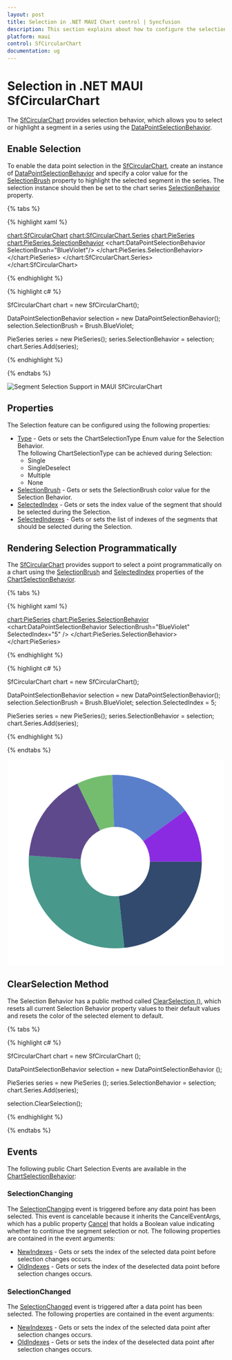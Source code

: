 ```yaml
---
layout: post
title: Selection in .NET MAUI Chart control | Syncfusion
description: This section explains about how to configure the selection support and its features applying in .NET MAUI Chart (SfCircularChart).
platform: maui
control: SfCircularChart
documentation: ug
---
```


# Selection in .NET MAUI SfCircularChart

The [SfCircularChart]() provides selection behavior, which allows you to select or highlight a segment in a series using the [DataPointSelectionBehavior]().

## Enable Selection

To enable the data point selection in the [SfCircularChart](), create an instance of [DataPointSelectionBehavior]() and specify a color value for the [SelectionBrush]() property to highlight the selected segment in the series. The selection instance should then be set to the chart series [SelectionBehavior]() property.

{% tabs %}

{% highlight xaml %}

<chart:SfCircularChart>
    <chart:SfCircularChart.Series>
        <chart:PieSeries>
            <chart:PieSeries.SelectionBehavior>
                <chart:DataPointSelectionBehavior SelectionBrush="BlueViolet"/>
            </chart:PieSeries.SelectionBehavior>
        </chart:PieSeries>
    </chart:SfCircularChart.Series>
</chart:SfCircularChart>

{% endhighlight %}

{% highlight c# %}

SfCircularChart chart = new SfCircularChart();

DataPointSelectionBehavior selection = new DataPointSelectionBehavior();
selection.SelectionBrush = Brush.BlueViolet;

PieSeries series = new PieSeries();
series.SelectionBehavior = selection;
chart.Series.Add(series);

{% endhighlight %}

{% endtabs %}

![Segment Selection Support in MAUI SfCircularChart](Selection_images/maui_chart_segment_selection.png)

## Properties

The Selection feature can be configured using the following properties:

* [Type]() - Gets or sets the ChartSelectionType Enum value for the Selection Behavior.     
The following ChartSelectionType can be achieved during Selection:
    * Single
    * SingleDeselect
    * Multiple
    * None
* [SelectionBrush]() - Gets or sets  the SelectionBrush color value for the Selection Behavior.
* [SelectedIndex]() - Gets or sets the index value of the segment that should be selected during the Selection.
* [SelectedIndexes]() - Gets or sets the list of indexes of the segments that should be selected during the Selection.

## Rendering Selection Programmatically

The [SfCircularChart]() provides support to select a point programmatically on a chart using the [SelectionBrush]() and [SelectedIndex]() properties of the [ChartSelectionBehavior]().

{% tabs %}

{% highlight xaml %}

<chart:PieSeries>
    <chart:PieSeries.SelectionBehavior>
        <chart:DataPointSelectionBehavior SelectionBrush="BlueViolet" SelectedIndex="5" />
    </chart:PieSeries.SelectionBehavior>
</chart:PieSeries>

{% endhighlight %}

{% highlight c# %}

SfCircularChart chart = new SfCircularChart();

DataPointSelectionBehavior selection = new DataPointSelectionBehavior();
selection.SelectionBrush = Brush.BlueViolet;
selection.SelectedIndex = 5;

PieSeries series = new PieSeries();
series.SelectionBehavior = selection;
chart.Series.Add(series);

{% endhighlight %}

{% endtabs %}

![Rendering Selection Programmatically in MAUI SfCircularChart](Selection_images/rendering_selection_programmatically.PNG)

## ClearSelection Method

The Selection Behavior has a public method called [ClearSelection ()](), which resets all current Selection Behavior property values to their default values and resets the color of the selected element to default.

{% tabs %}

{% highlight c# %}

SfCircularChart chart = new SfCircularChart ();

DataPointSelectionBehavior selection = new DataPointSelectionBehavior ();

PieSeries series = new PieSeries ();
series.SelectionBehavior = selection;
chart.Series.Add(series);

selection.ClearSelection();

{% endhighlight %}

{% endtabs %}

## Events

The following public Chart Selection Events are available in the [ChartSelectionBehavior]():

### SelectionChanging

The [SelectionChanging]() event is triggered before any data point has been selected. This event is cancelable because it inherits the CancelEventArgs, which has a public property [Cancel]() that holds a Boolean value indicating whether to continue the segment selection or not. The following properties are contained in the event arguments:

* [NewIndexes]() - Gets or sets the index of the selected data point before selection changes occurs.
* [OldIndexes]() - Gets or sets the index of the deselected data point before selection changes occurs.


### SelectionChanged

The [SelectionChanged]() event is triggered after a data point has been selected. The following properties are contained in the event arguments:

* [NewIndexes]() - Gets or sets the index of the selected data point after selection changes occurs.
* [OldIndexes]() - Gets or sets the index of the deselected data point after selection changes occurs.